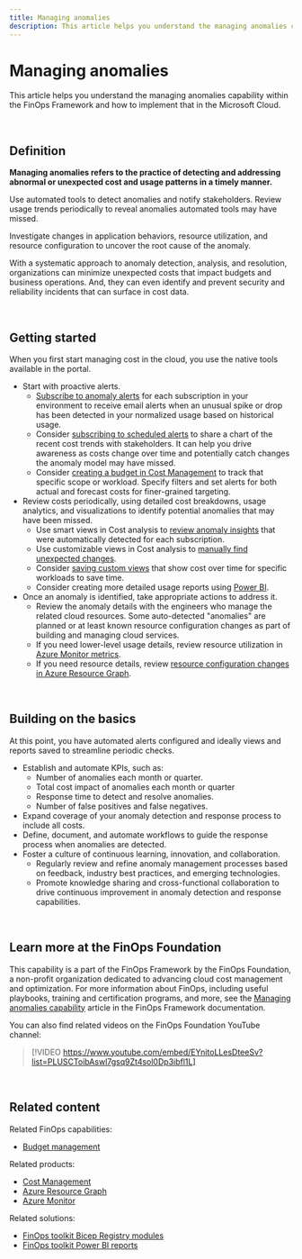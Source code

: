 ```yaml
---
title: Managing anomalies
description: This article helps you understand the managing anomalies capability within the FinOps Framework and how to implement that in the Microsoft Cloud.
---
```


<!--
author: bandersmsft
ms.author: banders
ms.date: 06/06/2024
ms.topic: conceptual
ms.service: finops
ms.reviewer: micflan
-->

<!-- markdownlint-disable-next-line MD025 -->
# Managing anomalies

This article helps you understand the managing anomalies capability within the FinOps Framework and how to implement that in the Microsoft Cloud.

<br>

## Definition

**Managing anomalies refers to the practice of detecting and addressing abnormal or unexpected cost and usage patterns in a timely manner.**

Use automated tools to detect anomalies and notify stakeholders. Review usage trends periodically to reveal anomalies automated tools may have missed.

Investigate changes in application behaviors, resource utilization, and resource configuration to uncover the root cause of the anomaly.

With a systematic approach to anomaly detection, analysis, and resolution, organizations can minimize unexpected costs that impact budgets and business operations. And, they can even identify and prevent security and reliability incidents that can surface in cost data.

<br>

## Getting started

When you first start managing cost in the cloud, you use the native tools available in the portal.

- Start with proactive alerts.
  - [Subscribe to anomaly alerts](/azure/cost-management-billing/understand/analyze-unexpected-charges#create-an-anomaly-alert.md) for each subscription in your environment to receive email alerts when an unusual spike or drop has been detected in your normalized usage based on historical usage.
  - Consider [subscribing to scheduled alerts](/azure/cost-management-billing/costs/save-share-views#subscribe-to-scheduled-alerts.md) to share a chart of the recent cost trends with stakeholders. It can help you drive awareness as costs change over time and potentially catch changes the anomaly model may have missed.
  - Consider [creating a budget in Cost Management](/azure/cost-management-billing/costs/tutorial-acm-create-budgets.md) to track that specific scope or workload. Specify filters and set alerts for both actual and forecast costs for finer-grained targeting.
- Review costs periodically, using detailed cost breakdowns, usage analytics, and visualizations to identify potential anomalies that may have been missed.
  - Use smart views in Cost analysis to [review anomaly insights](/azure/cost-management-billing/understand/analyze-unexpected-charges#identify-cost-anomalies.md) that were automatically detected for each subscription.
  - Use customizable views in Cost analysis to [manually find unexpected changes](/azure/cost-management-billing/understand/analyze-unexpected-charges#manually-find-unexpected-cost-changes.md).
  - Consider [saving custom views](/azure/cost-management-billing/costs/save-share-views.md) that show cost over time for specific workloads to save time.
  - Consider creating more detailed usage reports using [Power BI](https://aka.ms/ftk/pbi).
- Once an anomaly is identified, take appropriate actions to address it.
  - Review the anomaly details with the engineers who manage the related cloud resources. Some auto-detected "anomalies" are planned or at least known resource configuration changes as part of building and managing cloud services.
  - If you need lower-level usage details, review resource utilization in [Azure Monitor metrics](/azure/azure-monitor/essentials/metrics-getting-started.md).
  - If you need resource details, review [resource configuration changes in Azure Resource Graph](/azure/governance/resource-graph/how-to/get-resource-changes.md).

<br>

## Building on the basics

At this point, you have automated alerts configured and ideally views and reports saved to streamline periodic checks.

- Establish and automate KPIs, such as:
  - Number of anomalies each month or quarter.
  - Total cost impact of anomalies each month or quarter
  - Response time to detect and resolve anomalies.
  - Number of false positives and false negatives.
- Expand coverage of your anomaly detection and response process to include all costs.
- Define, document, and automate workflows to guide the response process when anomalies are detected.
- Foster a culture of continuous learning, innovation, and collaboration.
  - Regularly review and refine anomaly management processes based on feedback, industry best practices, and emerging technologies.
  - Promote knowledge sharing and cross-functional collaboration to drive continuous improvement in anomaly detection and response capabilities.

<br>

## Learn more at the FinOps Foundation

This capability is a part of the FinOps Framework by the FinOps Foundation, a non-profit organization dedicated to advancing cloud cost management and optimization. For more information about FinOps, including useful playbooks, training and certification programs, and more, see the [Managing anomalies capability](https://www.finops.org/framework/capabilities/manage-anomalies/) article in the FinOps Framework documentation.

You can also find related videos on the FinOps Foundation YouTube channel:

> [!VIDEO https://www.youtube.com/embed/EYnitoLLesDteeSv?list=PLUSCToibAswl7gsq9Zt4sol0Dp3ibfl1L]

<br>

## Related content

Related FinOps capabilities:

- [Budget management](../quantify/budgeting.md)

Related products:

- [Cost Management](/azure/cost-management-billing/costs/)
- [Azure Resource Graph](/azure/governance/resource-graph/)
- [Azure Monitor](/azure/azure-monitor/)

Related solutions:

- [FinOps toolkit Bicep Registry modules](https://aka.ms/ftk/bicep)
- [FinOps toolkit Power BI reports](https://aka.ms/ftk/pbi)

<br>
